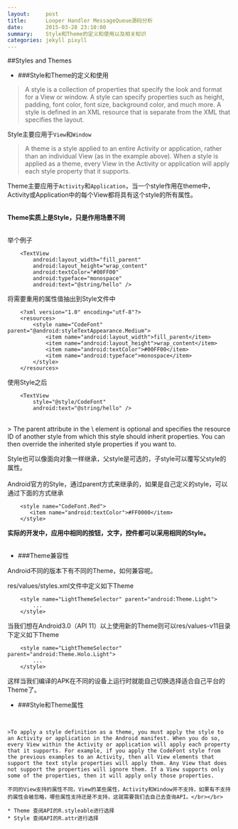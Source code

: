 ```yaml
---
layout:     post
title:      Looper Handler MessageQueue源码分析
date:       2015-03-28 23:10:00
summary:    Style和Theme的定义和使用以及相关知识
categories: jekyll pixyll
---
```


##Styles and Themes

* ###Style和Theme的定义和使用  


>A style is a collection of properties that specify the look and format for a View or window. A style can specify properties such as height, padding, font color, font size, background color, and much more. A style is defined in an XML resource that is separate from the XML that specifies the layout.

Style主要应用于`View`和`Window`

>A theme is a style applied to an entire Activity or application, rather than an individual View (as in the example above). When a style is applied as a theme, every View in the Activity or application will apply each style property that it supports. 


Theme主要应用于`Activity`和`Application`，当一个style作用在theme中，Activity或Application中的每个View都将具有这个style的所有属性。

</br>**Theme实质上是Style，只是作用场景不同**  </br></br>



举个例子

```
	<TextView
	    android:layout_width="fill_parent"
	    android:layout_height="wrap_content"
	    android:textColor="#00FF00"
	    android:typeface="monospace"
	    android:text="@string/hello" />
 ```
将需要重用的属性值抽出到Style文件中

```
	<?xml version="1.0" encoding="utf-8"?>
	<resources>
	    <style name="CodeFont" parent="@android:styleTextAppearance.Medium">
	        <item name="android:layout_width">fill_parent</item>
	        <item name="android:layout_height">wrap_content</item>
	        <item name="android:textColor">#00FF00</item>
	        <item name="android:typeface">monospace</item>
	    </style>
	</resources>
```
使用Style之后

```
	<TextView
    	style="@style/CodeFont"
    	android:text="@string/hello" />
```
</br>
> The parent attribute in the \<style\> element is optional and specifies the resource ID of another style from which this style should inherit properties. You can then override the inherited style properties if you want to.  

Style也可以像面向对象一样继承，父style是可选的，子style可以覆写父style的属性。</br>  
Android官方的Style，通过parent方式来继承的，如果是自己定义的style，可以通过下面的方式继承  

```
	<style name="CodeFont.Red">
       <item name="android:textColor">#FF0000</item>
	</style>
```


**实际的开发中，应用中相同的按钮，文字，控件都可以采用相同的Style。**</br></br>




* ###Theme兼容性

Android不同的版本下有不同的Theme，如何兼容呢。

res/values/styles.xml文件中定义如下Theme

```
	<style name="LightThemeSelector" parent="android:Theme.Light">
    	...
	</style>
```
当我们想在Android3.0（API 11）以上使用新的Theme则可以res/values-v11目录下定义如下Theme

```
	<style name="LightThemeSelector" parent="android:Theme.Holo.Light">
    	...
	</style>

```

这样当我们编译的APK在不同的设备上运行时就能自己切换选择适合自己平台的Theme了。



* ###Style和Theme属性
</br>

	
	>To apply a style definition as a theme, you must apply the style to an Activity or application in the Android manifest. When you do so, every View within the Activity or application will apply each property that it supports. For example, if you apply the CodeFont style from the previous examples to an Activity, then all View elements that support the text style properties will apply them. Any View that does not support the properties will ignore them. If a View supports only some of the properties, then it will apply only those properties.
	
	不同的View支持的属性不同，View的某些属性，Activity和Window并不支持，如果有不支持的属性会被忽略，哪些属性支持还是不支持，这就需要我们去自己去查询API。</br></br>
	
	* Theme 查阅API的R.styleable进行选择
	* Style 查阅API的R.attr进行选择
	
	
	
 




